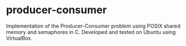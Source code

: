 # producer-consumer
Implementation of the Producer-Consumer problem using POSIX shared memory and semaphores in C. Developed and tested on Ubuntu using VirtualBox.
